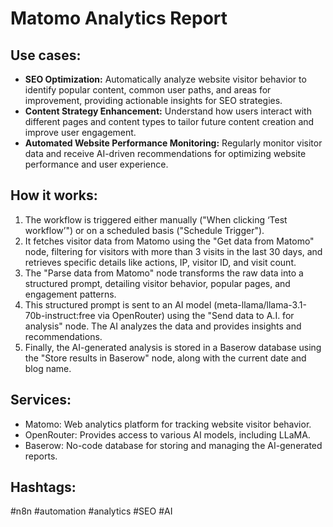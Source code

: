 # Matomo Analytics Report

## Use cases:

- **SEO Optimization:** Automatically analyze website visitor behavior to identify popular content, common user paths, and areas for improvement, providing actionable insights for SEO strategies.
- **Content Strategy Enhancement:** Understand how users interact with different pages and content types to tailor future content creation and improve user engagement.
- **Automated Website Performance Monitoring:** Regularly monitor visitor data and receive AI-driven recommendations for optimizing website performance and user experience.

## How it works:

1.  The workflow is triggered either manually ("When clicking ‘Test workflow’") or on a scheduled basis ("Schedule Trigger").
2.  It fetches visitor data from Matomo using the "Get data from Matomo" node, filtering for visitors with more than 3 visits in the last 30 days, and retrieves specific details like actions, IP, visitor ID, and visit count.
3.  The "Parse data from Matomo" node transforms the raw data into a structured prompt, detailing visitor behavior, popular pages, and engagement patterns.
4.  This structured prompt is sent to an AI model (meta-llama/llama-3.1-70b-instruct:free via OpenRouter) using the "Send data to A.I. for analysis" node. The AI analyzes the data and provides insights and recommendations.
5.  Finally, the AI-generated analysis is stored in a Baserow database using the "Store results in Baserow" node, along with the current date and blog name.

## Services:

-   Matomo: Web analytics platform for tracking website visitor behavior.
-   OpenRouter: Provides access to various AI models, including LLaMA.
-   Baserow: No-code database for storing and managing the AI-generated reports.

## Hashtags:

#n8n #automation #analytics #SEO #AI
